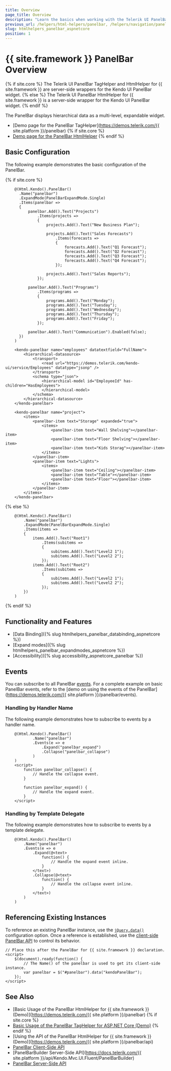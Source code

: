 ```yaml
---
title: Overview
page_title: Overview
description: "Learn the basics when working with the Telerik UI PanelBar component for {{ site.framework }}."
previous_url: /helpers/html-helpers/panelbar, /helpers/navigation/panelbar/overview
slug: htmlhelpers_panelbar_aspnetcore
position: 1
---
```


# {{ site.framework }} PanelBar Overview

{% if site.core %}
The Telerik UI PanelBar TagHelper and HtmlHelper for {{ site.framework }} are server-side wrappers for the Kendo UI PanelBar widget.
{% else %}
The Telerik UI PanelBar HtmlHelper for {{ site.framework }} is a server-side wrapper for the Kendo UI PanelBar widget.
{% endif %}

The PanelBar displays hierarchical data as a multi-level, expandable widget.

* [Demo page for the PanelBar TagHelper](https://demos.telerik.com/{{ site.platform }}/panelbar)
{% if site.core %}
* [Demo page for the PanelBar HtmlHelper](https://demos.telerik.com/aspnet-core/panelbar/tag-helper)
{% endif %}

## Basic Configuration

The following example demonstrates the basic configuration of the PanelBar.

{% if site.core %}
```HtmlHelper
    @(Html.Kendo().PanelBar()
      .Name("panelbar")
      .ExpandMode(PanelBarExpandMode.Single)
      .Items(panelbar =>
      {
          panelbar.Add().Text("Projects")
              .Items(projects =>
              {
                  projects.Add().Text("New Business Plan");

                  projects.Add().Text("Sales Forecasts")
                      .Items(forecasts =>
                      {
                          forecasts.Add().Text("Q1 Forecast");
                          forecasts.Add().Text("Q2 Forecast");
                          forecasts.Add().Text("Q3 Forecast");
                          forecasts.Add().Text("Q4 Forecast");
                      });

                  projects.Add().Text("Sales Reports");
              });

          panelbar.Add().Text("Programs")
              .Items(programs =>
              {
                  programs.Add().Text("Monday");
                  programs.Add().Text("Tuesday");
                  programs.Add().Text("Wednesday");
                  programs.Add().Text("Thursday");
                  programs.Add().Text("Friday");
              });

          panelbar.Add().Text("Communication").Enabled(false);
      })
    )
```
```TagHelper
    <kendo-panelbar name="employees" datatextfield="FullName">
        <hierarchical-datasource>
            <transport>
                <read url="https://demos.telerik.com/kendo-ui/service/Employees" datatype="jsonp" />
            </transport>
            <schema type="json">
                <hierarchical-model id="EmployeeId" has-children="HasEmployees">
                </hierarchical-model>
            </schema>
        </hierarchical-datasource>
    </kendo-panelbar>
```
```TagHelper-items
    <kendo-panelbar name="project">
        <items>
            <panelbar-item text="Storage" expanded="true">
                <items>
                    <panelbar-item text="Wall Shelving"></panelbar-item>
                    <panelbar-item text="Floor Shelving"></panelbar-item>
                    <panelbar-item text="Kids Storag"></panelbar-item>
                </items>
            </panelbar-item>
            <panelbar-item text="Lights">
                <items>
                    <panelbar-item text="Ceiling"></panelbar-item>
                    <panelbar-item text="Table"></panelbar-item>
                    <panelbar-item text="Floor"></panelbar-item>
                </items>
            </panelbar-item>
        </items>
    </kendo-panelbar>
```
{% else %}
```HtmlHelper
    @(Html.Kendo().PanelBar()
        .Name("panelbar")
        .ExpandMode(PanelBarExpandMode.Single)
        .Items(items =>
        {
            items.Add().Text("Root1")
                .Items(subitems =>
                {
                    subitems.Add().Text("Level2 1");
                    subitems.Add().Text("Level2 2");
                });
            items.Add().Text("Root2")
                .Items(subitems =>
                {
                    subitems.Add().Text("Level2 1");
                    subitems.Add().Text("Level2 2");
                });
        })
    )
```
{% endif %}

## Functionality and Features

* [Data Binding]({% slug htmlhelpers_panelbar_databinding_aspnetcore %})
* [Expand modes]({% slug htmlhelpers_panelbar_expandmodes_aspnetcore %})
* [Accessibility]({% slug accessibility_aspnetcore_panelbar %})

## Events

You can subscribe to all PanelBar [events](https://docs.telerik.com/kendo-ui/api/javascript/ui/panelbar#events). For a complete example on basic PanelBar events, refer to the [demo on using the events of the PanelBar](https://demos.telerik.com/{{ site.platform }}/panelbar/events).

### Handling by Handler Name

The following example demonstrates how to subscribe to events by a handler name.

```HtmlHelper
    @(Html.Kendo().PanelBar()
            .Name("panelbar")
            .Events(e => e
                .Expand("panelbar_expand")
                .Collapse("panelbar_collapse")
            )
    )
    <script>
        function panelbar_collapse() {
            // Handle the collapse event.
        }

        function panelbar_expand() {
            // Handle the expand event.
        }
    </script>
```

### Handling by Template Delegate

The following example demonstrates how to subscribe to events by a template delegate.

```HtmlHelper
    @(Html.Kendo().PanelBar()
        .Name("panelbar")
        .Events(e => e
            .Expand(@<text>
                function() {
                    // Handle the expand event inline.
                }
            </text>)
            .Collapse(@<text>
                function() {
                    // Handle the collapse event inline.
                }
            </text>)
        )
    )
```

## Referencing Existing Instances

To reference an existing PanelBar instance, use the [`jQuery.data()`](http://api.jquery.com/jQuery.data/) configuration option. Once a reference is established, use the [client-side PanelBar API](https://docs.telerik.com/kendo-ui/api/javascript/ui/panelbar#methods) to control its behavior.

    // Place this after the PanelBar for {{ site.framework }} declaration.
    <script>
        $(document).ready(function() {
            // The Name() of the panelbar is used to get its client-side instance.
            var panelbar = $("#panelbar").data("kendoPanelBar");
        });
    </script>

## See Also

* [Basic Usage of the PanelBar HtmlHelper for {{ site.framework }} (Demo)](https://demos.telerik.com/{{ site.platform }}/panelbar)
{% if site.core %}
* [Basic Usage of the PanelBar TagHelper for ASP.NET Core (Demo)](https://demos.telerik.com/aspnet-core/panelbar/tag-helper)
{% endif %}
* [Using the API of the PanelBar HtmlHelper for {{ site.framework }} (Demo)](https://demos.telerik.com/{{ site.platform }}/panelbar/api)
* [PanelBar Client-Side API](https://docs.telerik.com/kendo-ui/api/javascript/ui/panelbar)
* [PanelBarBuilder Server-Side API](https://docs.telerik.com/{{ site.platform }}/api/Kendo.Mvc.UI.Fluent/PanelBarBuilder)
* [PanelBar Server-Side API](/api/panelbar)
